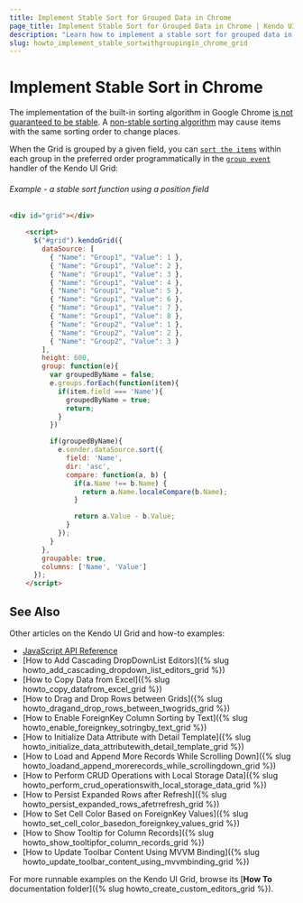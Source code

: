 ```yaml
---
title: Implement Stable Sort for Grouped Data in Chrome
page_title: Implement Stable Sort for Grouped Data in Chrome | Kendo UI Grid
description: "Learn how to implement a stable sort for grouped data in Google Chrome when using the Kendo UI Grid widget."
slug: howto_implement_stable_sortwithgroupingin_chrome_grid
---
```


# Implement Stable Sort in Chrome

The implementation of the built-in sorting algorithm in Google Chrome [is not guaranteed to be stable](https://bugs.chromium.org/p/v8/issues/detail?id=90). A [non-stable sorting algorithm](https://en.wikipedia.org/wiki/Sorting_algorithm#Stability) may cause items with the same sorting order to change places.

When the Grid is grouped by a given field, you can [`sort the items`](/api/javascript/data/datasource#methods-sort) within each group in the preferred order programmatically in the [`group event`](/api/javascript/ui/grid#events-group) handler of the Kendo UI Grid:

###### Example - a stable sort function using a position field

```html
<div id="grid"></div>

    <script>
      $("#grid").kendoGrid({
        dataSource: [
          { "Name": "Group1", "Value": 1 },
          { "Name": "Group1", "Value": 2 },
          { "Name": "Group1", "Value": 3 },
          { "Name": "Group1", "Value": 4 },
          { "Name": "Group1", "Value": 5 },
          { "Name": "Group1", "Value": 6 },
          { "Name": "Group1", "Value": 7 },
          { "Name": "Group1", "Value": 8 },
          { "Name": "Group2", "Value": 1 },
          { "Name": "Group2", "Value": 2 },
          { "Name": "Group2", "Value": 3 }
        ],
        height: 600,
        group: function(e){
          var groupedByName = false;
          e.groups.forEach(function(item){
            if(item.field === 'Name'){
              groupedByName = true;
              return;
            }
          })

          if(groupedByName){
            e.sender.dataSource.sort({
              field: 'Name',
              dir: 'asc',
              compare: function(a, b) {
                if(a.Name !== b.Name) {
                  return a.Name.localeCompare(b.Name);
                }

                return a.Value - b.Value;
              }
            }); 
          }
        },
        groupable: true,
        columns: ['Name', 'Value']
      });
    </script>
```

## See Also

Other articles on the Kendo UI Grid and how-to examples:

* [JavaScript API Reference](/api/javascript/ui/grid)
* [How to Add Cascading DropDownList Editors]({% slug howto_add_cascading_dropdown_list_editors_grid %})
* [How to Copy Data from Excel]({% slug howto_copy_datafrom_excel_grid %})
* [How to Drag and Drop Rows between Grids]({% slug howto_dragand_drop_rows_between_twogrids_grid %})
* [How to Enable ForeignKey Column Sorting by Text]({% slug howto_enable_foreignkey_sotringby_text_grid %})
* [How to Initialize Data Attribute with Detail Template]({% slug howto_initialize_data_attributewith_detail_template_grid %})
* [How to Load and Append More Records While Scrolling Down]({% slug howto_loadand_append_morerecords_while_scrollingdown_grid %})
* [How to Perform CRUD Operations with Local Storage Data]({% slug howto_perform_crud_operationswith_local_storage_data_grid %})
* [How to Persist Expanded Rows after Refresh]({% slug howto_persist_expanded_rows_afetrrefresh_grid %})
* [How to Set Cell Color Based on ForeignKey Values]({% slug howto_set_cell_color_basedon_foreignkey_values_grid %})
* [How to Show Tooltip for Column Records]({% slug howto_show_tooltipfor_column_records_grid %})
* [How to Update Toolbar Content Using MVVM Binding]({% slug howto_update_toolbar_content_using_mvvmbinding_grid %})

For more runnable examples on the Kendo UI Grid, browse its [**How To** documentation folder]({% slug howto_create_custom_editors_grid %}).
